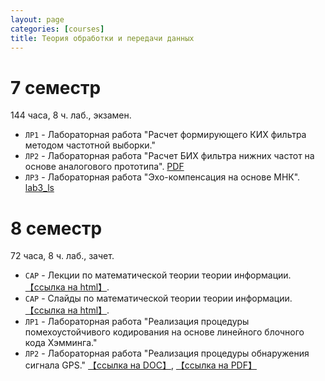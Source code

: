 ```yaml
---
layout: page
categories: [courses]
title: Теория обработки и передачи данных
---
```


# 7 семестр 
144 часа, 8 ч. лаб., экзамен.
 * `ЛР1` - Лабораторная работа "Расчет формирующего КИХ фильтра методом частотной выборки."
 * `ЛР2` - Лабораторная работа "Расчет БИХ фильтра нижних частот на основе аналогового прототипа". [PDF](https://github.com/estel1/it6/blob/master/course_materials_umk/LAB_IIR/dsp_lab2.pdf)
 * `ЛР3` - Лабораторная работа "Эхо-компенсация на основе МНК". [lab3_ls](lab3_ls)

# 8 семестр 
72 часа, 8 ч. лаб., зачет.
 * `CAP` - Лекции по математической теории теории информации. [【ссылка на html】](topd_lect_stub).
 * `CAP` - Слайды по математической теории теории информации. [【ссылка на html】](topd_slides_stub).
 * `ЛР1` - Лабораторная работа "Реализация процедуры помехоустойчивого кодирования на основе линейного блочного кода Хэмминга."
 * `ЛР2` - Лабораторная работа "Реализация процедуры обнаружения сигнала GPS." [【ссылка на DOC】](https://github.com/estel1/it6/blob/master/course_materials_umk/lab1_topd.docx?raw=true), [【ссылка на PDF】](https://github.com/estel1/it6/blob/master/course_materials_umk/lab1_topd.pdf)


